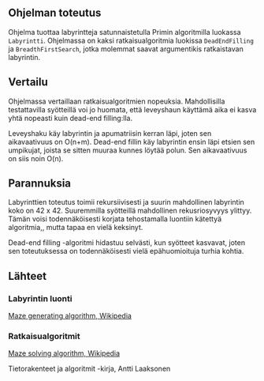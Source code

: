## Ohjelman toteutus

Ohjelma tuottaa labyrintteja satunnaistetulla Primin algoritmilla luokassa `Labyrintti`. Ohjelmassa on kaksi ratkaisualgoritmia luokissa `DeadEndFilling` ja `BreadthFirstSearch`, jotka molemmat saavat argumentikis ratkaistavan labyrintin. 

## Vertailu
Ohjelmassa vertaillaan ratkaisualgoritmien nopeuksia. Mahdollisilla testattavilla syötteillä voi jo huomata, että leveyshaun käyttämä aika ei kasva yhtä nopeasti kuin dead-end filling:lla. 

Leveyshaku käy labyrintin ja apumatriisin kerran läpi, joten sen aikavaativuus on O(n+m). Dead-end fillin käy labyrintin ensin läpi etsien sen umpikujat, joista se sitten muuraa kunnes löytää polun. Sen aikavaativuus on siis noin O(n).
## Parannuksia
Labyrinttien toteutus toimii rekursiivisesti ja suurin mahdollinen labyrintin koko on 42 x 42. Suuremmilla syötteillä mahdollinen rekusriosyvyys ylittyy. Tämän voisi todennäköisesti korjata tehostamalla luontiin kätettyä algoritmia,, mutta tapaa en vielä keksinyt.

Dead-end filling -algoritmi hidastuu selvästi, kun syötteet kasvavat, joten sen toteutuksessa on todennäköisesti vielä epähuomioituja turhia kohtia. 

## Lähteet
### Labyrintin luonti

[Maze generating algorithm, Wikipedia](https://en.wikipedia.org/wiki/Maze_generation_algorithm)

### Ratkaisualgoritmit

[Maze solving algorithm, Wikipedia](https://en.wikipedia.org/wiki/Maze-solving_algorithm)

Tietorakenteet ja algoritmit -kirja, Antti Laaksonen
